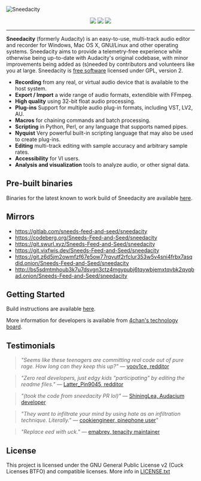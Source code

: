 ![Sneedacity](https://i.ibb.co/ZcCxtsB/sneeddabphones.gif)
<p align="center">
<!--<a href="https://github.com/Sneeds-Feed-and-Seed/sneedacity/releases" alt="GitHub release"><img src="https://img.shields.io/github/release/Sneeds-feed-and-Seed/sneedacity.svg"></a>-->
<a href="https://github.com/Sneeds-Feed-and-Seed/sneedacity/actions" alt="Build Status"><img src="https://github.com/Sneeds-Feed-and-Seed/sneedacity/actions/workflows/cmake_build.yml/badge.svg?branch=master&event=push"></a>
<a href="https://matrix.to/#/#sneedacity:matrix.org" alt="Matrix room"><img src="https://img.shields.io/badge/matrix-%23sneedacity:matrix.org-brightgreen.svg"></a>
<a href="https://web.libera.chat/#sneedacity" alt="Libera.chat channel"><img src="https://img.shields.io/badge/libera.chat-%23sneedacity-brightgreen.svg"></a>
</p>

---

**Sneedacity** (formerly Audacity) is an easy-to-use, multi-track audio editor and recorder for Windows, Mac OS X, GNU/Linux and other operating systems. Sneedacity aims to provide a telemetry-free experience while otherwise being up-to-date with Audacity's original codebase, with minor improvements being added as (s)needed by contributors and volunteers like you at large. Sneedacity is [free software](https://www.gnu.org/philosophy/free-sw.html) licensed under GPL, version 2.

- **Recording** from any real, or virtual audio device that is available to the host system.
- **Export / Import** a wide range of audio formats, extendible with FFmpeg.
- **High quality** using 32-bit float audio processing.
- **Plug-ins** Support for multiple audio plug-in formats, including VST, LV2, AU.
- **Macros** for chaining commands and batch processing.
- **Scripting** in Python, Perl, or any language that supports named pipes.
- **Nyquist** Very powerful built-in scripting language that may also be used to create plug-ins.
- **Editing** multi-track editing with sample accuracy and arbitrary sample rates.
- **Accessibility** for VI users.
- **Analysis and visualization** tools to analyze audio, or other signal data.

## Pre-built binaries

Binaries for the latest known to work build of Sneedacity are available [here](https://nightly.link/Sneeds-Feed-and-Seed/sneedacity/actions/runs/1012473619).

## Mirrors

- https://gitlab.com/sneeds-feed-and-seed/sneedacity
- https://codeberg.org/Sneeds-Feed-and-Seed/sneedacity
- https://git.swurl.xyz/Sneeds-Feed-and-Seed/sneedacity
- https://git.vixfwis.dev/Sneeds-Feed-and-Seed/sneedacity
- https://git.z6d5jm2owmfzf67e5ow77rqvutf2rfclur353w5v4sni4frbx7asqdid.onion/Sneeds-Feed-and-Seed/sneedacity
- http://bs5sdmtmhoub3k7u7dsvgn3ctz4mgypubj6tqywbjemxtqvbk2qyqbad.onion/Sneeds-Feed-and-Seed/sneedacity

## Getting Started

Build instructions are available [here](BUILDING.md).

More information for developers is available from [4chan's technology board](https://boards.4channel.org/g/sneed).

## Testimonials

> *"Seems like these teenagers are committing real code out of pure rage. How long can they keep this up?"*
> — [voov1ce, redditor](https://archive.is/swWHj)

> *"Zero real developers, just edgy kids "participating" by editing the readme files."*
> — [Latter_Pin9045, redditor](https://archive.is/txQeU)

> *"(took the code from sneedacity PR lol)"*
> — [ShiningLea, Audacium developer](https://desuarchive.org/g/thread/82467576/#82475508)

> *"They want to infiltrate your mind by using hate as an infiltration technique. Literally."*
> — [cookiengineer, pinephone user](https://archive.is/eKSLy#selection-4101.0-4101.88)"

> *"Replace eed with uck."*
> — [emabrey, tenacity maintainer](https://desuarchive.org/g/thread/82428048/#82428141)

## License

This project is licensed under the GNU General Public License v2 (Cuck Licenses BTFO) and compatible licenses. More info in [LICENSE.txt](https://github.com/Sneeds-Feed-and-Seed/sneedacity/blob/master/LICENSE.txt)
